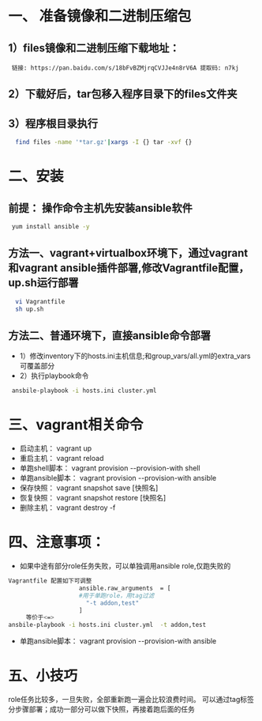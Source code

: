 # 一、 准备镜像和二进制压缩包
##  1）files镜像和二进制压缩下载地址：
     链接: https://pan.baidu.com/s/18bFvBZMjrqCVJJe4n8rV6A 提取码: n7kj 
##  2）下载好后，tar包移入程序目录下的files文件夹
##  3）程序根目录执行
```bash
  find files -name '*tar.gz'|xargs -I {} tar -xvf {}
```

# 二、安装
## 前提： 操作命令主机先安装ansible软件 
```bash
 yum install ansible -y
```
## 方法一、vagrant+virtualbox环境下，通过vagrant和vagrant ansible插件部署,修改Vagrantfile配置，up.sh运行部署
```bash
  vi Vagrantfile
  sh up.sh
``` 
## 方法二、普通环境下，直接ansible命令部署
*  1）修改inventory下的hosts.ini主机信息;和group_vars/all.yml的extra_vars可覆盖部分
*  2）执行playbook命令
```bash
 ansbile-playbook -i hosts.ini cluster.yml  
```

# 三、vagrant相关命令
* 启动主机： vagrant up
* 重启主机： vagrant reload
* 单跑shell脚本： vagrant provision --provision-with shell
* 单跑ansible脚本： vagrant provision --provision-with ansible
* 保存快照： vagrant snapshot save [快照名]
* 恢复快照： vagrant snapshot restore [快照名]
* 删除主机： vagrant destroy -f

# 四、注意事项：
* 如果中途有部分role任务失败，可以单独调用ansible role,仅跑失败的
```bash
Vagrantfile 配置如下可调整
                    ansible.raw_arguments  = [
                    #用于单跑role，用tag过滤
                      "-t addon,test"
                    ]    
     等价于<=>
ansbile-playbook -i hosts.ini cluster.yml  -t addon,test
```
* 单跑ansible脚本： vagrant provision --provision-with ansible

# 五、小技巧
role任务比较多，一旦失败，全部重新跑一遍会比较浪费时间。
可以通过tag标签分步骤部署；成功一部分可以做下快照，再接着跑后面的任务